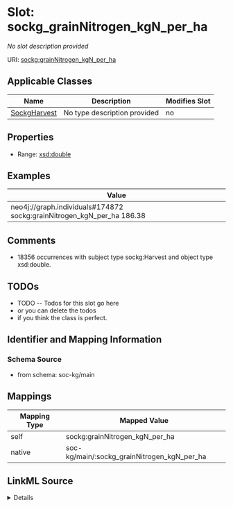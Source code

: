 

# Slot: sockg_grainNitrogen_kgN_per_ha


_No slot description provided_





URI: [sockg:grainNitrogen_kgN_per_ha](http://www.semanticweb.org/sockg/ontologies/2024/0/soil-carbon-ontology/grainNitrogen_kgN_per_ha)



<!-- no inheritance hierarchy -->





## Applicable Classes

| Name | Description | Modifies Slot |
| --- | --- | --- |
| [SockgHarvest](../classes/SockgHarvest.md) | No type description provided |  no  |







## Properties

* Range: [xsd:double](http://www.w3.org/2001/XMLSchema#double)






## Examples

| Value |
| --- |
| neo4j://graph.individuals#174872 sockg:grainNitrogen_kgN_per_ha 186.38 |

## Comments

* 18356 occurrences with subject type sockg:Harvest and object type xsd:double.

## TODOs

* TODO -- Todos for this slot go here
* or you can delete the todos
* if you think the class is perfect.

## Identifier and Mapping Information







### Schema Source


* from schema: soc-kg/main




## Mappings

| Mapping Type | Mapped Value |
| ---  | ---  |
| self | sockg:grainNitrogen_kgN_per_ha |
| native | soc-kg/main/:sockg_grainNitrogen_kgN_per_ha |




## LinkML Source

<details>
```yaml
name: sockg_grainNitrogen_kgN_per_ha
description: No slot description provided
todos:
- TODO -- Todos for this slot go here
- or you can delete the todos
- if you think the class is perfect.
comments:
- 18356 occurrences with subject type sockg:Harvest and object type xsd:double.
examples:
- value: neo4j://graph.individuals#174872 sockg:grainNitrogen_kgN_per_ha 186.38
from_schema: soc-kg/main
rank: 1000
slot_uri: sockg:grainNitrogen_kgN_per_ha
alias: sockg_grainNitrogen_kgN_per_ha
domain_of:
- sockg_Harvest
range: double

```
</details>